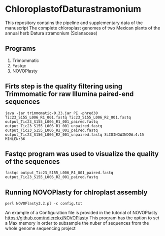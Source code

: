 # ChloroplastofDaturastramonium

This repository contains the pipeline and supplementary data of the manuscript The complete chloroplast genomes of two Mexican plants of the annual herb Datura stramonium (Solanaceae)

## Programs

1. Trimommatic
2. Fastqc
3. NOVOPlasty

## Firts step is the quality filtering using Trimmomatic for raw Illumina paired-end sequences

    java -jar trimmomatic-0.33.jar PE -phred30 Tic23_S155_L006_R1_001.fastq Tic23_S155_L006_R2_001.fastq output_Tic23_S155_L006_R1_001_paired.fastq output_Tic23_S155_L006_R1_001_unpaired.fastq output_Tic23_S155_L006_R2_001_paired.fastq output_Tic23_S156_L006_R2_001_unpaired.fastq SLIDINGWINDOW:4:15 MINLEN:36

## Fastqc program was used to visualize the quality of the sequences

    fastqc output_Tic23_S155_L006_R1_001_paired.fastq output_Tic23_S155_L006_R2_001_paired.fastq

## Running NOVOPlasty for chlroplast assembly

    perl NOVOPlasty3.2.pl -c config.txt

An example of a Configuration file is provided in the tutorial of NOVOPlasty https://github.com/ndierckx/NOVOPlasty 
This program has the option to set a Max memory in order to subsample the nuber of sequences from the whole genome sequencing project

